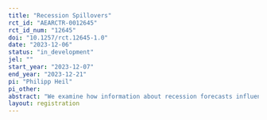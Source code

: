 ```yaml
---
title: "Recession Spillovers"
rct_id: "AEARCTR-0012645"
rct_id_num: "12645"
doi: "10.1257/rct.12645-1.0"
date: "2023-12-06"
status: "in_development"
jel: ""
start_year: "2023-12-07"
end_year: "2023-12-21"
pi: "Philipp Heil"
pi_other:
abstract: "We examine how information about recession forecasts influences macroeconomic expectations of experts. We run a large-scale international surveys among economic experts and measure the effects of information about foreign recession probabilities on expectations about recession probabilities in your home country. Implications for policy advice is also examined. "
layout: registration
---
```


